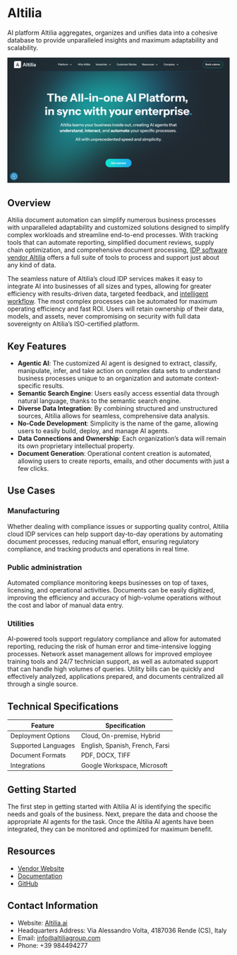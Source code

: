 # Altilia

AI platform Altilia aggregates, organizes and unifies data into a cohesive database to provide unparalleled insights and maximum adaptability and scalability. 

![Altilia Logo](./assets/altilia.png)

## Overview

Altilia document automation can simplify numerous business processes with unparalleled adaptability and customized solutions designed to simplify complex workloads and streamline end-to-end processes. With tracking tools that can automate reporting, simplified document reviews, supply chain optimization, and comprehensive document processing, [IDP software vendor Altilia](https://www.altilia.ai/platform#ai-agents) offers a full suite of tools to process and support just about any kind of data.

The seamless nature of Altilia’s cloud IDP services makes it easy to integrate AI into businesses of all sizes and types, allowing for greater efficiency with results-driven data, targeted feedback, and [intelligent workflow](https://idp-software.com/capabilities/integration-workflow/). The most complex processes can be automated for maximum operating efficiency and fast ROI. Users will retain ownership of their data, models, and assets, never compromising on security with full data sovereignty on Altilia’s ISO-certified platform.

## Key Features

- **Agentic AI**: The customized AI agent is designed to extract, classify, manipulate, infer, and take action on complex data sets to understand business processes unique to an organization and automate context-specific results.
- **Semantic Search Engine**: Users easily access essential data through natural language, thanks to the semantic search engine. 
- **Diverse Data Integration**: By combining structured and unstructured sources, Altilia allows for seamless, comprehensive data analysis. 
- **No-Code Development**: Simplicity is the name of the game, allowing users to easily build, deploy, and manage AI agents.
- **Data Connections and Ownership**: Each organization’s data will remain its own proprietary intellectual property.
- **Document Generation**: Operational content creation is automated, allowing users to create reports, emails, and other documents with just a few clicks.

## Use Cases

### Manufacturing

Whether dealing with compliance issues or supporting quality control, Altilia cloud IDP services can help support day-to-day operations by automating document processes, reducing manual effort, ensuring regulatory compliance, and tracking products and operations in real time. 

### Public administration

Automated compliance monitoring keeps businesses on top of taxes, licensing, and operational activities. Documents can be easily digitized, improving the efficiency and accuracy of high-volume operations without the cost and labor of manual data entry.

### Utilities

AI-powered tools support regulatory compliance and allow for automated reporting, reducing the risk of human error and time-intensive logging processes. Network asset management allows for improved employee training tools and 24/7 technician support, as well as automated support that can handle high volumes of queries. Utility bills can be quickly and effectively analyzed, applications prepared, and documents centralized all through a single source.

## Technical Specifications

| **Feature**            | **Specification**                  |
|------------------------|------------------------------------|
| Deployment Options     | Cloud, On-premise, Hybrid          |
| Supported Languages    | English, Spanish, French, Farsi    |
| Document Formats       | PDF, DOCX, TIFF                    |
| Integrations           | Google Workspace, Microsoft        |

## Getting Started

The first step in getting started with Altilia AI is identifying the specific needs and goals of the business. Next, prepare the data and choose the appropriate AI agents for the task. Once the Altilia AI agents have been integrated, they can be monitored and optimized for maximum benefit.

## Resources

- [Vendor Website](https://www.altilia.ai/)
- [Documentation](https://www.altilia.ai/resources/blog)
- [GitHub](https://github.com/A9u/altilia)

## Contact Information

- Website: [Altilia.ai](https://www.altilia.ai/)
- Headquarters Address: Via Alessandro Volta, 4187036 Rende (CS), Italy
- Email: info@altiliagroup.com
- Phone: +39 984494277
